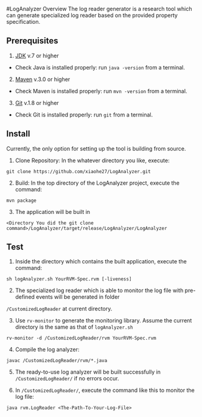 #LogAnalyzer Overview
The log reader generator is a research tool which can generate specialized log reader 
based on the provided property specification.


## Prerequisites

1. [JDK](http://www.oracle.com/technetwork/java/javase/downloads/index.html)
v.7 or higher
 * Check Java is installed properly: run `java -version` from a
  terminal.

2. [Maven](http://maven.apache.org/download.cgi)
v.3.0 or higher
 * Check Maven is installed properly: run `mvn -version` from a terminal.

3. [Git](http://git-scm.com/book/en/Getting-Started-Installing-Git)
v.1.8 or higher
 * Check Git is installed properly: run `git` from a terminal.


## Install

Currently, the only option for setting up the tool is building from source.

1. Clone Repository: In the whatever directory you like, execute:

```git clone https://github.com/xiaohe27/LogAnalyzer.git```

2. Build: In the top directory of the LogAnalyzer project, execute the command:

 ```mvn package```

3. The application will be built in

 `<Directory You did the git clone command>/LogAnalyzer/target/release/LogAnalyzer/LogAnalyzer`


## Test

1. Inside the directory which contains the built application, execute the command: 

```sh logAnalyzer.sh YourRVM-Spec.rvm [-liveness]```

2. The specialized log reader which is able to monitor the log file with pre-defined events will be generated in folder

`/CustomizedLogReader` at current directory.

3. Use `rv-monitor` to generate the monitoring library. Assume the current directory is the same as that of `logAnalyzer.sh`

 ```rv-monitor -d /CustomizedLogReader/rvm YourRVM-Spec.rvm```

4. Compile the log analyzer:

 ```javac /CustomizedLogReader/rvm/*.java```

5. The ready-to-use log analyzer will be built successfully in `/CustomizedLogReader/` if no errors occur.

6. In `/CustomizedLogReader/`, execute the command like this to monitor the log file:
 
```java rvm.LogReader <The-Path-To-Your-Log-File>```
